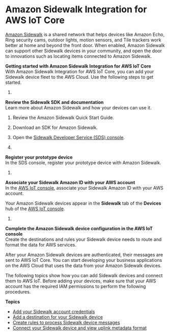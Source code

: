 # Amazon Sidewalk Integration for AWS IoT Core<a name="iot-sidewalk"></a>

[Amazon Sidewalk](https://www.amazon.com/Amazon-Sidewalk/b?ie=UTF8&node=21328123011) is a shared network that helps devices like Amazon Echo, Ring security cams, outdoor lights, motion sensors, and Tile trackers work better at home and beyond the front door\. When enabled, Amazon Sidewalk can support other Sidewalk devices in your community, and open the door to innovations such as locating items connected to Amazon Sidewalk\.

**Getting started with Amazon Sidewalk Integration for AWS IoT Core**  
With Amazon Sidewalk Integration for AWS IoT Core, you can add your Sidewalk device fleet to the AWS Cloud\. Use the following steps to get started\.

1. 

**Review the Sidewalk SDK and documentation**  
Learn more about Amazon Sidewalk and how your devices can use it\.

   1. Review the Amazon Sidewalk Quick Start Guide\.

   1. Download an SDK for Amazon Sidewalk\.

   1. Open the [Sidewalk Developer Service \(SDS\) console](http://developer.amazon.com/acs-devices/console/Sidewalk)\.

1. 

**Register your prototype device**  
In the SDS console, register your prototype device with Amazon Sidewalk\.

1. 

**Associate your Sidewalk Amazon ID with your AWS account**  
In the [AWS IoT console](https://console.aws.amazon.com/iot/home#/wireless/profiles/sidewalk/create), associate your Sidewalk Amazon ID with your AWS account\.

   Your Amazon Sidewalk devices appear in the **Sidewalk** tab of the **Devices** hub of the [AWS IoT console](https://console.aws.amazon.com/iot/home#/wireless/devices?tab=sidewalk)\.

1. 

**Complete the Amazon Sidewalk device configuration in the AWS IoT console**  
Create the destinations and rules your Sidewalk device needs to route and format the data for AWS services\.

After your Amazon Sidewalk devices are authenticated, their messages are sent to AWS IoT Core\. You can start developing your business applications on the AWS Cloud that uses the data from your Amazon Sidewalk devices\.

The following topics show how you can add Sidewalk devices and connect them to AWS IoT\. Before adding your devices, make sure that your AWS account has the required IAM permissions to perform the following procedures\.

**Topics**
+ [Add your Sidewalk account credentials](iot-sidewalk-add-credentials.md)
+ [Add a destination for your Sidewalk device](iot-sidewalk-add-destination.md)
+ [Create rules to process Sidewalk device messages](iot-sidewalk-create-rules.md)
+ [Connect your Sidewalk device and view uplink metadata format](iot-sidewalk-connect-uplink-metadata.md)